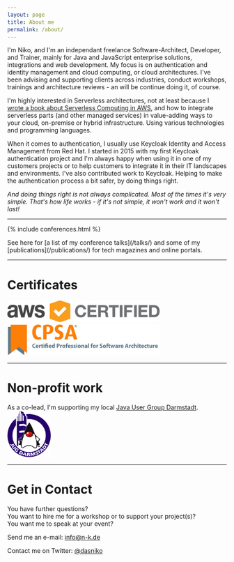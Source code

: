 ```yaml
---
layout: page
title: About me
permalink: /about/
---
```


I'm Niko, and I'm an independant freelance Software-Architect, Developer, and Trainer, mainly for Java and JavaScript enterprise solutions, integrations and web development.
My focus is on authentication and identity management and cloud computing, or cloud architectures.
I've been advising and supporting clients across industries, conduct workshops, trainings and architecture reviews - an will be continue doing it, of course.

I'm highly interested in Serverless architectures, not at least because I [wrote a book about Serverless Computing in AWS](http://serverlessbuch.de), and how to integrate serverless parts (and other managed services) in value-adding ways to your cloud, on-premise or hybrid infrastructure.
Using various technologies and programming languages.

When it comes to authentication, I usually use Keycloak Identity and Access Management from Red Hat.
I started in 2015 with my first Keycloak authentication project and I'm always happy when using it in one of my customers projects or to help customers to integrate it in their IT landscapes and environments.
I've also contributed work to Keycloak.
Helping to make the authentication process a bit safer, by doing things right.

_And doing things right is not always complicated.
Most of the times it's very simple. That's how life works - if it's not simple, it won't work and it won't last!_

---

{% include conferences.html %}

<p class="mt-4"/>
See here for [a list of my conference talks](/talks/) and some of my [publications](/publications/) for tech magazines and online portals.

---

# Certificates

<div class="row justify-content-around align-items-center mt-4">
  <div class="col-auto">
    <img src="/images/aws-certified.png" alt="AWS certified" style="max-width: 350px">
  </div>
  <div class="col-auto">
    <img src="/images/cpsa.jpg" alt="Certified Professional for Software Architecture" style="max-width: 350px">
  </div>
</div>

---

# Non-profit work

<div class="row justify-content-between">
  <div class="col-auto">
    As a co-lead, I'm supporting my local <a href="https://www.jug-da.de" target="_blank">Java User Group Darmstadt</a>.
  </div>
  <div class="col-auto">
    <img src="/images/jugda_logo_rund.png" alt="JUG DA Logo" style="max-width: 100px">
  </div>
</div>

---

# Get in Contact

You have further questions?  
You want to hire me for a workshop or to support your project(s)?  
You want me to speak at your event?  

Send me an e-mail: [info@n-k.de](mailto:info@n-k.de)

Contact me on Twitter: [@dasniko](https://twitter.com/dasniko)
